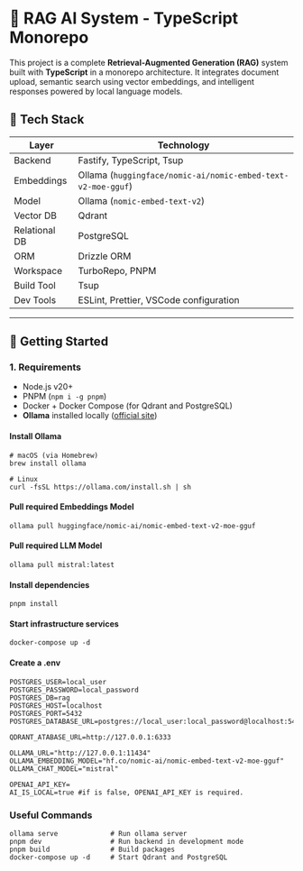 # 🧠 RAG AI System - TypeScript Monorepo

This project is a complete **Retrieval-Augmented Generation (RAG)** system built with **TypeScript** in a monorepo architecture. It integrates document upload, semantic search using vector embeddings, and intelligent responses powered by local language models.

## 🔧 Tech Stack

| Layer         | Technology                                                            |
|---------------|-----------------------------------------------------------------------|
| Backend       | Fastify, TypeScript, Tsup                                             |
| Embeddings    | Ollama (`huggingface/nomic-ai/nomic-embed-text-v2-moe-gguf`)          |
| Model         | Ollama (`nomic-embed-text-v2`)                                        |
| Vector DB     | Qdrant                                                                |
| Relational DB | PostgreSQL                                                            |
| ORM           | Drizzle ORM                                                           |
| Workspace     | TurboRepo, PNPM                                                       |
| Build Tool    | Tsup                                                                  |
| Dev Tools     | ESLint, Prettier, VSCode configuration                                |

---

## 🚀 Getting Started

### 1. Requirements

- Node.js v20+
- PNPM (`npm i -g pnpm`)
- Docker + Docker Compose (for Qdrant and PostgreSQL)
- **Ollama** installed locally ([official site](https://ollama.com/))

#### Install Ollama

```
# macOS (via Homebrew)
brew install ollama

# Linux
curl -fsSL https://ollama.com/install.sh | sh
```

#### Pull required Embeddings Model

```
ollama pull huggingface/nomic-ai/nomic-embed-text-v2-moe-gguf
```

#### Pull required LLM Model 

```
ollama pull mistral:latest
```

#### Install dependencies

```
pnpm install
```

#### Start infrastructure services

```
docker-compose up -d
```

#### Create a .env

```
POSTGRES_USER=local_user
POSTGRES_PASSWORD=local_password
POSTGRES_DB=rag
POSTGRES_HOST=localhost
POSTGRES_PORT=5432
POSTGRES_DATABASE_URL=postgres://local_user:local_password@localhost:5432/rag

QDRANT_ATABASE_URL=http://127.0.0.1:6333

OLLAMA_URL="http://127.0.0.1:11434"
OLLAMA_EMBEDDING_MODEL="hf.co/nomic-ai/nomic-embed-text-v2-moe-gguf"
OLLAMA_CHAT_MODEL="mistral"

OPENAI_API_KEY=
AI_IS_LOCAL=true #if is false, OPENAI_API_KEY is required.
```

### Useful Commands

```
ollama serve             # Run ollama server
pnpm dev                 # Run backend in development mode
pnpm build               # Build packages
docker-compose up -d     # Start Qdrant and PostgreSQL
```


